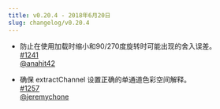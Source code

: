 ```yaml
---
title: v0.20.4 - 2018年6月20日
slug: changelog/v0.20.4
---
```


* 防止在使用加载时缩小和90/270度旋转时可能出现的舍入误差。  
  [#1241](https://github.com/lovell/sharp/issues/1241)  
  [@anahit42](https://github.com/anahit42)

* 确保 extractChannel 设置正确的单通道色彩空间解释。  
  [#1257](https://github.com/lovell/sharp/issues/1257)  
  [@jeremychone](https://github.com/jeremychone)